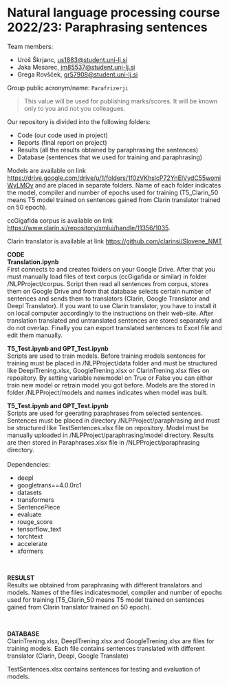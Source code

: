 # Natural language processing course 2022/23: Paraphrasing sentences

Team members:
 * Uroš Škrjanc, us1883@student.uni-lj.si
 * Jaka Mesarec, jm85537@student.uni-lj.si
 * Grega Rovšček, gr57908@student.uni-lj.si

Group public acronym/name: `Parafrizerji`
 > This value will be used for publishing marks/scores. It will be known only to you and not you colleagues.
 
Our repository is divided into the following folders:
- Code (our code used in project)
- Reports (final report on project)
- Results (all the results obtained by paraphrasing the sentences)
- Database (sentences that we used for training and paraphrasing)

Models are available on link https://drive.google.com/drive/u/1/folders/1f0zVKhslcP72YnEIVydC55womiWyLMOy and are placed in separate folders. Name of each folder indicates the model, compiler and number of epochs used for training (T5_Clarin_50 means T5 model trained on sentences gained from Clarin translator trained on 50 epoch).

ccGigafida corpus is available on link https://www.clarin.si/repository/xmlui/handle/11356/1035. 

Clarin translator is available at link https://github.com/clarinsi/Slovene_NMT


**CODE** <br>
**Translation.ipynb** <br>
First connects to and creates folders on your Google Drive. After that you must manually load files of text corpus (ccGigafida or similar) in folder /NLPProject/corpus. Script then read all sentences from corpus, stores them on Google Drive and from that database selects certain number of sentences and sends them to translators (Clarin, Google Translator and Deepl Translator). If you want to use Clarin translator, you have to install it on local computer accordingly to the instructions on their web-site. After translation translated and untranslated sentences are stored separately and do not overlap. Finally you can export translated sentences to Excel file and edit them manually.

**T5_Test.ipynb and GPT_Test.ipynb** <br>
Scripts are used to train models. Before training models sentences for training must be placed in /NLPProject/data folder and must be structured like DeeplTrening.xlsx, GoogleTrening.xlsx or ClarinTrening.xlsx files on repository. By setting variable newmodel on True or False you can either train new model or retrain model you got before. Models are the stored in folder /NLPProject/models and names indicates when model was built.

**T5_Test.ipynb and GPT_Test.ipynb** <br>
Scripts are used for geerating paraphrases from selected sentences. Sentences must be placed in directory /NLPProject/paraphrasing and must be structured like TestSentences.xlsx file on repository. Model must be manually uploaded in /NLPProject/paraphrasing/model directory. Results are then stored in Paraphrases.xlsx file in /NLPProject/paraphrasing directory.
<br><br>
Dependencies:
- deepl
- googletrans==4.0.0rc1
- datasets
- transformers 
- SentencePiece 
- evaluate
- rouge_score
- tensorflow_text
- torchtext
- accelerate
- xformers

<br>

**RESULST** <br>
Results we obtained from paraphrasing with different translators and models. Names of the files indicatesmodel, compiler and number of epochs used for training (T5_Clarin_50 means T5 model trained on sentences gained from Clarin translator trained on 50 epoch).

<br>

**DATABASE** <br>
ClarinTrening.xlsx, DeeplTrening.xlsx and GoogleTrening.xlsx are files for training models. Each file contains sentences translated with different translator (Clarin, Deepl, Google Translate) 

TestSentences.xlsx contains sentences for testing and evaluation of models.

